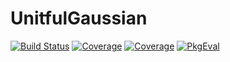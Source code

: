 # UnitfulGaussian

[![Build Status](https://github.com/abhro/UnitfulGaussian.jl/actions/workflows/CI.yml/badge.svg?branch=main)](https://github.com/abhro/UnitfulGaussian.jl/actions/workflows/CI.yml?query=branch%3Amain)
[![Coverage](https://codecov.io/gh/abhro/UnitfulGaussian.jl/branch/main/graph/badge.svg)](https://codecov.io/gh/abhro/UnitfulGaussian.jl)
[![Coverage](https://coveralls.io/repos/github/abhro/UnitfulGaussian.jl/badge.svg?branch=main)](https://coveralls.io/github/abhro/UnitfulGaussian.jl?branch=main)
[![PkgEval](https://JuliaCI.github.io/NanosoldierReports/pkgeval_badges/U/UnitfulGaussian.svg)](https://JuliaCI.github.io/NanosoldierReports/pkgeval_badges/U/UnitfulGaussian.html)
